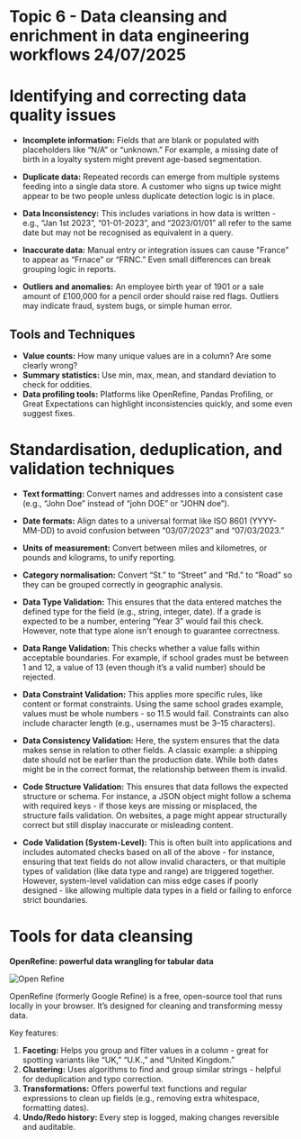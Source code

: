 # Topic 6 - Data cleansing and enrichment in data engineering workflows 24/07/2025

# Identifying and correcting data quality issues

- **Incomplete information:** Fields that are blank or populated with placeholders like “N/A” or “unknown.” For example, a missing date of birth in a loyalty system might prevent age-based segmentation.

- **Duplicate data:** Repeated records can emerge from multiple systems feeding into a single data store. A customer who signs up twice might appear to be two people unless duplicate detection logic is in place.

- **Data Inconsistency:** This includes variations in how data is written - e.g., “Jan 1st 2023”, “01-01-2023”, and “2023/01/01” all refer to the same date but may not be recognised as equivalent in a query.

- **Inaccurate data:** Manual entry or integration issues can cause "France" to appear as “Frnace” or “FRNC.” Even small differences can break grouping logic in reports.

- **Outliers and anomalies:** An employee birth year of 1901 or a sale amount of £100,000 for a pencil order should raise red flags. Outliers may indicate fraud, system bugs, or simple human error.

## Tools and Techniques

- **Value counts:** How many unique values are in a column? Are some clearly wrong?
- **Summary statistics:** Use min, max, mean, and standard deviation to check for oddities.
- **Data profiling tools:** Platforms like OpenRefine, Pandas Profiling, or Great Expectations can highlight inconsistencies quickly, and some even suggest fixes.

# Standardisation, deduplication, and validation techniques

- **Text formatting:** Convert names and addresses into a consistent case (e.g., “John Doe” instead of “john DOE” or “JOHN doe”).

- **Date formats:** Align dates to a universal format like ISO 8601 (YYYY-MM-DD) to avoid confusion between “03/07/2023” and “07/03/2023.”

- **Units of measurement:** Convert between miles and kilometres, or pounds and kilograms, to unify reporting.

- **Category normalisation:** Convert “St.” to “Street” and “Rd.” to “Road” so they can be grouped correctly in geographic analysis.

- **Data Type Validation:** This ensures that the data entered matches the defined type for the field (e.g., string, integer, date). If a grade is expected to be a number, entering “Year 3” would fail this check. However, note that type alone isn't enough to guarantee correctness.

- **Data Range Validation:** This checks whether a value falls within acceptable boundaries. For example, if school grades must be between 1 and 12, a value of 13 (even though it’s a valid number) should be rejected.

- **Data Constraint Validation:** This applies more specific rules, like content or format constraints. Using the same school grades example, values must be whole numbers - so 11.5 would fail. Constraints can also include character length (e.g., usernames must be 3–15 characters).

- **Data Consistency Validation:** Here, the system ensures that the data makes sense in relation to other fields. A classic example: a shipping date should not be earlier than the production date. While both dates might be in the correct format, the relationship between them is invalid.

- **Code Structure Validation:** This ensures that data follows the expected structure or schema. For instance, a JSON object might follow a schema with required keys - if those keys are missing or misplaced, the structure fails validation. On websites, a page might appear structurally correct but still display inaccurate or misleading content.

- **Code Validation (System-Level):** This is often built into applications and includes automated checks based on all of the above - for instance, ensuring that text fields do not allow invalid characters, or that multiple types of validation (like data type and range) are triggered together. However, system-level validation can miss edge cases if poorly designed - like allowing multiple data types in a field or failing to enforce strict boundaries.


# Tools for data cleansing

**OpenRefine: powerful data wrangling for tabular data**

![Open Refine](https://upload.wikimedia.org/wikipedia/commons/e/e0/OpenRefine_logo_color.png)

OpenRefine (formerly Google Refine) is a free, open-source tool that runs locally in your browser. It’s designed for cleaning and transforming messy data.

Key features:
1. **Faceting:** Helps you group and filter values in a column - great for spotting variants like “UK,” “U.K.,” and “United Kingdom.”
2. **Clustering:** Uses algorithms to find and group similar strings - helpful for deduplication and typo correction.
3. **Transformations:** Offers powerful text functions and regular expressions to clean up fields (e.g., removing extra whitespace, formatting dates).
4. **Undo/Redo history:** Every step is logged, making changes reversible and auditable.


